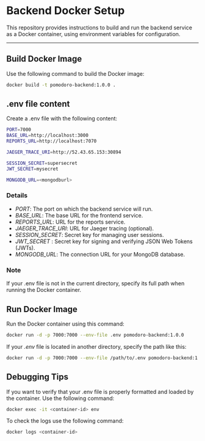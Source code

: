 # Backend Docker Setup

This repository provides instructions to build and run the backend service as a Docker container, using environment variables for configuration.

---

## Build Docker Image

Use the following command to build the Docker image:

```bash
docker build -t pomodoro-backend:1.0.0 .
```

## .env file content

Create a .env file with the following content:

```bash
PORT=7000
BASE_URL=http://localhost:3000
REPORTS_URL=http://localhost:7070

JAEGER_TRACE_URI=http://52.43.65.153:30894

SESSION_SECRET=supersecret
JWT_SECRET=mysecret

MONGODB_URL=<mongodburl>
```
### Details

- *PORT*: The port on which the backend service will run.
- *BASE_URL*: The base URL for the frontend service.
- *REPORTS_URL*: URL for the reports service.
- *JAEGER_TRACE_URI*: URL for Jaeger tracing (optional).
- *SESSION_SECRET*: Secret key for managing user sessions.
- *JWT_SECRET* : Secret key for signing and verifying JSON Web Tokens (JWTs).
- *MONGODB_URL*: The connection URL for your MongoDB database.

### Note

If your .env file is not in the current directory, specify its full path when running the Docker container.

## Run Docker Image

Run the Docker container using this command:

```bash
docker run -d -p 7000:7000 --env-file .env pomodoro-backend:1.0.0
```

If your *.env* file is located in another directory, specify the path like this:

```bash
docker run -d -p 7000:7000 --env-file /path/to/.env pomodoro-backend:1.0.0
```

## Debugging Tips

If you want to verify that your .env file is properly formatted and loaded by the container. Use the following command:

```bash
docker exec -it <container-id> env
```

To check the logs use the following command:

```bash
docker logs <container-id>
```
